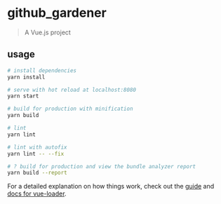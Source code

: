 # github_gardener

> A Vue.js project

## usage

``` bash
# install dependencies
yarn install

# serve with hot reload at localhost:8080
yarn start

# build for production with minification
yarn build

# lint
yarn lint

# lint with autofix
yarn lint -- --fix

# ? build for production and view the bundle analyzer report
yarn build --report
```

For a detailed explanation on how things work, check out the [guide](http://vuejs-templates.github.io/webpack/) and [docs for vue-loader](http://vuejs.github.io/vue-loader).
